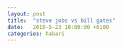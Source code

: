 ```yaml
---
layout: post
title:  "steve jobs vs bill gates"
date:   2010-5-23 10:00:00 +0100
categories: habari
---
```

<object width="480" height="360"><param name="movie" value="http://www.dailymotion.com/swf/video/xddk5q_a-pirate-fight-bill-gates-against-s_news"></param><param name="allowFullScreen" value="true"></param><param name="allowScriptAccess" value="always"></param><embed type="application/x-shockwave-flash" src="http://www.dailymotion.com/swf/video/xddk5q_a-pirate-fight-bill-gates-against-s_news" width="480" height="360" allowfullscreen="true" allowscriptaccess="always"></embed></object>